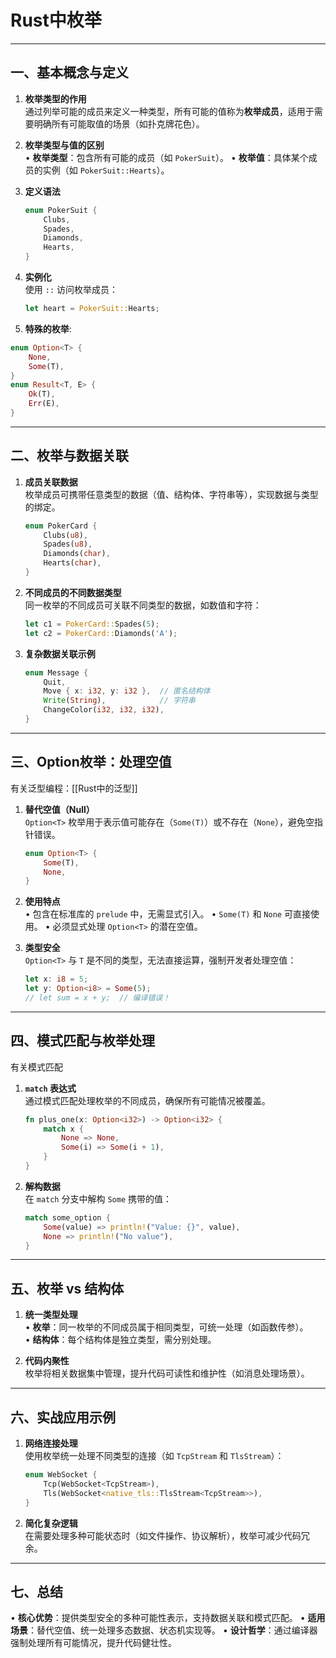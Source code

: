 # Rust中枚举

---

## 一、基本概念与定义
1. **枚举类型的作用**  
   通过列举可能的成员来定义一种类型，所有可能的值称为**枚举成员**，适用于需要明确所有可能取值的场景（如扑克牌花色）。

2. **枚举类型与值的区别**  
   • **枚举类型**：包含所有可能的成员（如 `PokerSuit`）。
   • **枚举值**：具体某个成员的实例（如 `PokerSuit::Hearts`）。

3. **定义语法**  
   ```rust
   enum PokerSuit {
       Clubs,
       Spades,
       Diamonds,
       Hearts,
   }
   ```

4. **实例化**  
   使用 `::` 访问枚举成员：  
   ```rust
   let heart = PokerSuit::Hearts;
   ```

5. **特殊的枚举**:
```rust
enum Option<T> {
    None,
    Some(T),
}
enum Result<T, E> {
    Ok(T),
    Err(E),
}

```
---

## 二、枚举与数据关联
1. **成员关联数据**  
   枚举成员可携带任意类型的数据（值、结构体、字符串等），实现数据与类型的绑定。  
   ```rust
   enum PokerCard {
       Clubs(u8),
       Spades(u8),
       Diamonds(char),
       Hearts(char),
   }
   ```

2. **不同成员的不同数据类型**  
   同一枚举的不同成员可关联不同类型的数据，如数值和字符：  
   ```rust
   let c1 = PokerCard::Spades(5);
   let c2 = PokerCard::Diamonds('A');
   ```

3. **复杂数据关联示例**  
   ```rust
   enum Message {
       Quit,
       Move { x: i32, y: i32 },  // 匿名结构体
       Write(String),            // 字符串
       ChangeColor(i32, i32, i32),
   }
   ```

---

## 三、Option枚举：处理空值
有关泛型编程：[[Rust中的泛型]]
1. **替代空值（Null）**  
   `Option<T>` 枚举用于表示值可能存在（`Some(T)`）或不存在（`None`），避免空指针错误。  
   ```rust
   enum Option<T> {
       Some(T),
       None,
   }
   ```

2. **使用特点**  
   • 包含在标准库的 `prelude` 中，无需显式引入。
   • `Some(T)` 和 `None` 可直接使用。
   • 必须显式处理 `Option<T>` 的潜在空值。

3. **类型安全**  
   `Option<T>` 与 `T` 是不同的类型，无法直接运算，强制开发者处理空值：  
   ```rust
   let x: i8 = 5;
   let y: Option<i8> = Some(5);
   // let sum = x + y;  // 编译错误！
   ```

---

## 四、模式匹配与枚举处理
有关模式匹配
1. **`match` 表达式**  
   通过模式匹配处理枚举的不同成员，确保所有可能情况被覆盖。  
   ```rust
   fn plus_one(x: Option<i32>) -> Option<i32> {
       match x {
           None => None,
           Some(i) => Some(i + 1),
       }
   }
   ```

2. **解构数据**  
   在 `match` 分支中解构 `Some` 携带的值：  
   ```rust
   match some_option {
       Some(value) => println!("Value: {}", value),
       None => println!("No value"),
   }
   ```

---

## 五、枚举 vs 结构体
1. **统一类型处理**  
   • **枚举**：同一枚举的不同成员属于相同类型，可统一处理（如函数传参）。  
   • **结构体**：每个结构体是独立类型，需分别处理。

2. **代码内聚性**  
   枚举将相关数据集中管理，提升代码可读性和维护性（如消息处理场景）。

---

## 六、实战应用示例
1. **网络连接处理**  
   使用枚举统一处理不同类型的连接（如 `TcpStream` 和 `TlsStream`）：  
   ```rust
   enum WebSocket {
       Tcp(WebSocket<TcpStream>),
       Tls(WebSocket<native_tls::TlsStream<TcpStream>>),
   }
   ```

2. **简化复杂逻辑**  
   在需要处理多种可能状态时（如文件操作、协议解析），枚举可减少代码冗余。

---

## 七、总结
• **核心优势**：提供类型安全的多种可能性表示，支持数据关联和模式匹配。
• **适用场景**：替代空值、统一处理多态数据、状态机实现等。
• **设计哲学**：通过编译器强制处理所有可能情况，提升代码健壮性。